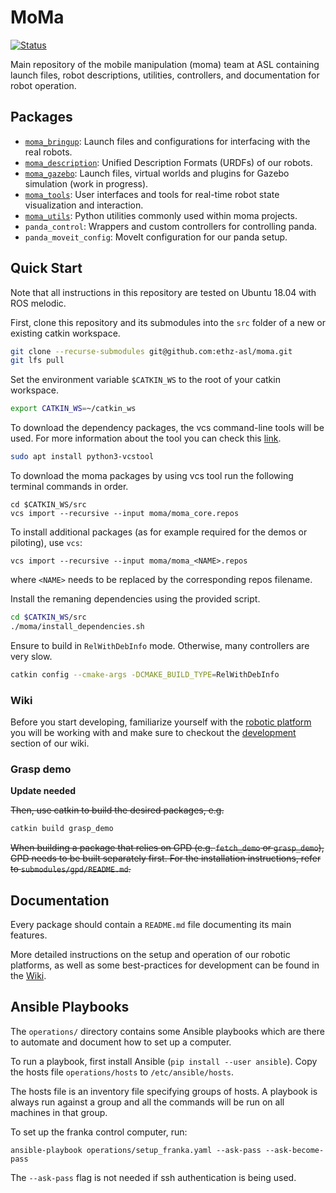 # MoMa

[![Status](https://github.com/ethz-asl/moma/actions/workflows/main.yml/badge.svg)](https://github.com/ethz-asl/moma/actions/workflows/main.yml)

Main repository of the mobile manipulation (moma) team at ASL containing launch files, robot descriptions, utilities, controllers, and documentation for robot operation.

## Packages

- [`moma_bringup`](moma_bringup/README.md): Launch files and configurations for interfacing with the real robots.
- [`moma_description`](moma_description/README.md): Unified Description Formats (URDFs) of our robots.
- [`moma_gazebo`](moma_gazebo/README.md): Launch files, virtual worlds and plugins for Gazebo simulation (work in progress).
- [`moma_tools`](moma_tools/README.md): User interfaces and tools for real-time robot state visualization and interaction.
- [`moma_utils`](moma_utils/README.md): Python utilities commonly used within moma projects.
- `panda_control`: Wrappers and custom controllers for controlling panda.
- `panda_moveit_config`: MoveIt configuration for our panda setup.

## Quick Start

Note that all instructions in this repository are tested on Ubuntu 18.04 with ROS melodic.

First, clone this repository and its submodules into the `src` folder of a new or existing catkin workspace.

```bash
git clone --recurse-submodules git@github.com:ethz-asl/moma.git
git lfs pull
```

Set the environment variable `$CATKIN_WS` to the root of your catkin workspace.

```bash
export CATKIN_WS=~/catkin_ws
```

To download the dependency packages, the vcs command-line tools will be used. For more information about the tool you can check this [link](http://wiki.ros.org/vcstool).

```bash
sudo apt install python3-vcstool
```

To download the moma packages by using vcs tool run the following terminal commands in order.

```
cd $CATKIN_WS/src
vcs import --recursive --input moma/moma_core.repos
```

To install additional packages (as for example required for the demos or piloting), use `vcs`:

```
vcs import --recursive --input moma/moma_<NAME>.repos
```

where `<NAME>` needs to be replaced by the corresponding repos filename.

Install the remaning dependencies using the provided script.

```bash
cd $CATKIN_WS/src
./moma/install_dependencies.sh
```

Ensure to build in `RelWithDebInfo` mode. Otherwise, many controllers are very slow.

```bash
catkin config --cmake-args -DCMAKE_BUILD_TYPE=RelWithDebInfo
```

### Wiki

Before you start developing, familiarize yourself with the [robotic platform](https://github.com/ethz-asl/moma/wiki/Robots) you will be working with and make sure to checkout the [development](https://github.com/ethz-asl/moma/wiki/Development) section of our wiki.

### Grasp demo

**Update needed**

~~Then, use catkin to build the desired packages, e.g.~~

```bash
catkin build grasp_demo
```

~~When building a package that relies on GPD (e.g. `fetch_demo` or `grasp_demo`), GPD needs to be built separately first. For the installation instructions, refer to `submodules/gpd/README.md`.~~

## Documentation

Every package should contain a `README.md` file documenting its main features.

More detailed instructions on the setup and operation of our robotic platforms, as well as some best-practices for development can be found in the [Wiki](https://github.com/ethz-asl/moma/wiki).

## Ansible Playbooks

The `operations/` directory contains some Ansible playbooks which are there to automate and document how to set up a computer.

To run a playbook, first install Ansible (`pip install --user ansible`). Copy the hosts file `operations/hosts` to `/etc/ansible/hosts`.

The hosts file is an inventory file specifying groups of hosts. A playbook is always run against a group and all the commands will be run on all machines in that group.

To set up the franka control computer, run:

```
ansible-playbook operations/setup_franka.yaml --ask-pass --ask-become-pass
```

The `--ask-pass` flag is not needed if ssh authentication is being used.
